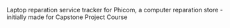 Laptop reparation service tracker for Phicom, a computer reparation store - initially made for Capstone Project Course

